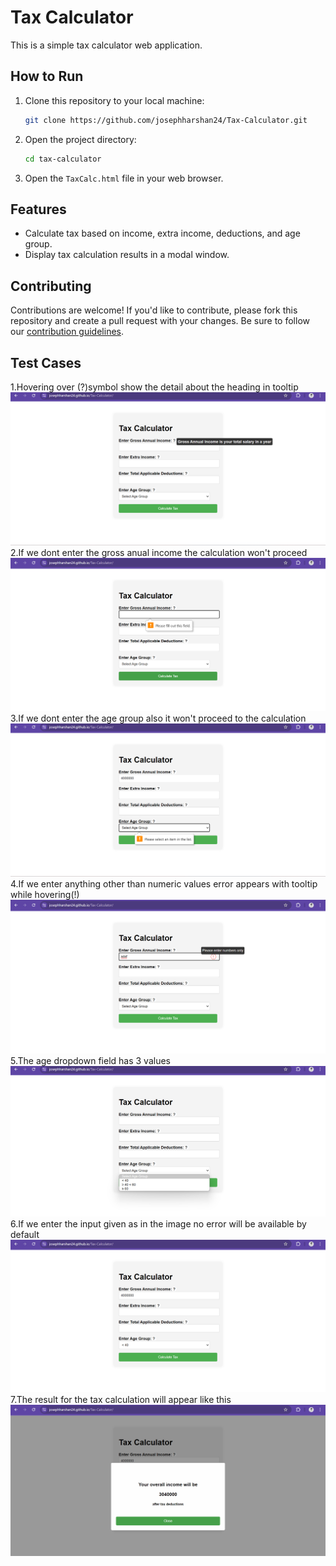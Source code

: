 # Tax Calculator

This is a simple tax calculator web application.

## How to Run

1. Clone this repository to your local machine:

    ```bash
    git clone https://github.com/josephharshan24/Tax-Calculator.git
    ```

2. Open the project directory:
   ```bash
   cd tax-calculator
   ```
3. Open the `TaxCalc.html` file in your web browser.
   
## Features

- Calculate tax based on income, extra income, deductions, and age group.
- Display tax calculation results in a modal window.

## Contributing

Contributions are welcome! If you'd like to contribute, please fork this repository and create a pull request with your changes. Be sure to follow our [contribution guidelines](CONTRIBUTING.md).

## Test Cases 
1.Hovering over (?)symbol show the detail about the heading in tooltip ![Image Alt Text](tax1.png)
2.If we dont enter the gross anual income the calculation won't proceed  ![Image Alt Text](tax2.png)
3.If we dont enter the age group also it won't proceed to the calculation![Image Alt Text](tax5.png)
4.If we enter anything other than numeric values error appears with tooltip while hovering(!)![Image Alt Text](tax6.png)
5.The age dropdown field has 3 values ![Image Alt Text](tax7.png)
6.If we enter the input given as in the image no error will be available by default![Image Alt Text](tax3.png)
7.The result for the tax calculation will  appear like this![Image Alt Text](tax4.png)



